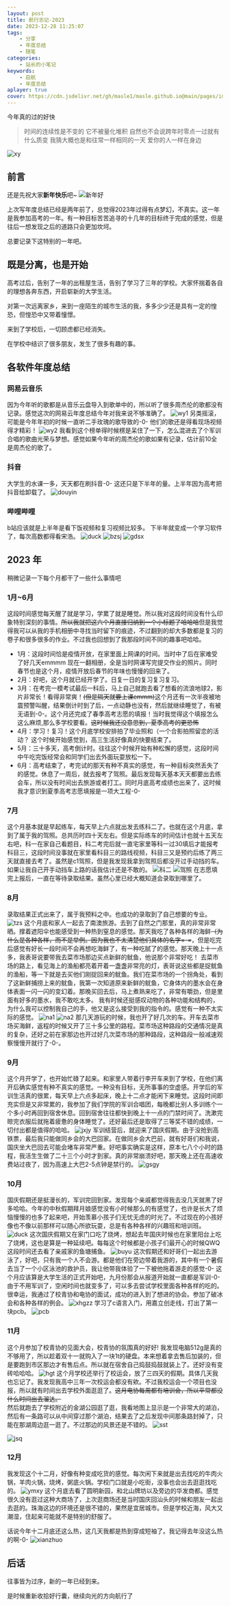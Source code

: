 ```yaml
---
layout: post
title: 航行志记-2023
date: 2023-12-28 11:25:07
tags: 
    - 分享 
    - 年度总结
    - 随笔
categories:
    - 站长的小笔记
keywords:
    - 启航
    - 年度总结
aplayer: true
cover: https://cdn.jsdelivr.net/gh/masle1/masle.github.io@main/pages/img/voyage-2023/zg.jpg
---
```


今年真的过的好快

> 时间的连续性是不变的 它不被量化堆积 自然也不会说跨年时零点一过就有什么质变 我猜大概也是和往常一样相同的一天 爱你的人一样在身边

<!-- more -->
![xy](https://cdn.jsdelivr.net/gh/masle1/masle.github.io@main/pages/img/voyage-2023/hsy.jpg)

<meting-js
 id="1975741303"
 server="netease"
 type="song"
 theme="#C20C0C">
</meting-js>

> 

## 前言
还是先祝大家**新年快乐**吧~
![新年好](https://cdn.jsdelivr.net/gh/masle1/masle.github.io@main/pages/img/happy-new-year.gif)

上次写年度总结已经是两年前了，总觉得2023年过得有点梦幻，不真实。这一年是我参加高考的一年。有一种目标苦苦追寻的十几年的目标终于完成的感觉，但是往后一想发现之后的道路只会更加坎坷。

总要记录下这特别的一年吧。

## 既是分离，也是开始
高考过后，告别了一年的出租屋生活，告别了学习了三年的学校。大家怀揣着各自的理想各奔东西，开启崭新的大学生活。

对第一次远离家乡，来到一座陌生的城市生活的我，多多少少还是具有一定的惶恐，但惶恐中又带着憧憬。

来到了学校后，一切顾虑都已经消失。

在学校中结识了很多朋友，发生了很多有趣的事。

## 各软件年度总结

### 网易云音乐
因为今年听的歌都是从音乐云盘导入到歌单中的，所以听了很多周杰伦的歌都没有记录。感觉这次的网易云年度总结今年对我来说不够准确了。
![wy1](https://cdn.jsdelivr.net/gh/masle1/masle.github.io@main/pages/img/voyage-2023/tgzl.jpg)
另类摇滚，可能是今年年初的时候一直听二手玫瑰的歌导致的-0-  他们的歌还是得看现场视频得才精彩！
![wy2](https://cdn.jsdelivr.net/gh/masle1/masle.github.io@main/pages/img/voyage-2023/tgph.jpg)
我看到这个榜单得时候楞是呆住了一下，怎么混进去了个军训合唱的歌曲光荣与梦想。感觉如果今年听的周杰伦的歌如果有记录，估计前10全是周杰伦的歌了。

### 抖音

大学生的水课一多，天天都在刷抖音-0- 这还只是下半年的量。上半年因为高考把抖音给卸载了。
![douyin](https://cdn.jsdelivr.net/gh/masle1/masle.github.io@main/pages/img/voyage-2023/douyin.jpg)

### 哔哩哔哩

b站应该就是上半年是看下饭视频和复习视频比较多。 下半年就变成一个学习软件了，每次高数都得看宋浩。
![duck](https://masle.gitee.io/maslebloglib/picture/biaoqing/fw.jpg)
![bzsj](https://cdn.jsdelivr.net/gh/masle1/masle.github.io@main/pages/img/voyage-2023/bzsj.jpg)
![gdsx](https://cdn.jsdelivr.net/gh/masle1/masle.github.io@main/pages/img/voyage-2023/gdsx.jpg)

## 2023 年

稍微记录一下每个月都干了一些什么事情吧

<meting-js
 id="1330348068"
 server="netease"
 type="song"
 theme="#C20C0C">
</meting-js>

### 1月~6月
这段时间感觉每天醒了就是学习，学累了就是睡觉。所以我对这段时间没有什么印象特别深刻的事情。~~所以我就把这六个月直接归纳到一个小标题了哈哈哈~~但是我觉得我可以从我的手机相册中寻找当时留下的痕迹，不过翻到的却大多数都是复习的卷子和很多很多的作业。不过我也回想到了我那段时间不同的趣事吧哈哈。
- 1月：这段时间恰是疫情开放，在家里面上网课的时间。当时中了后在家难受了好几天emmmm 现在一翻相册，全是当时网课写完提交作业的照片。同时春节也是这个月，疫情开放后春节的年味也慢慢的回来了。
- 2月：好吧，这个月就已经开学了。日复一日的复习复习复习。
- 3月：在考完一模考试最后一科后，马上自己就跑去看了想看的流浪地球2，影片非常长！看得非常爽！~~(但是隔天就要上课emmm)~~这个月还有一次半夜被地震预警叫醒，结果倒计时到了后，一点动静也没有，然后就继续睡觉了，有被无语到-0-。这个月还完成了春季高考志愿的填报！当时我觉得这个填报怎么这么麻烦,那么多学校要看。~~这时候我还没意思到，夏季高考的更恐怖~~
- 4月：学习！复习！这个月底学校安排拍了毕业照和（一个合影拍照留恋的活动？ 这个时候开始感觉到，高三生活好像真的快要结束了。
- 5月：三十多天，高考倒计时。往往这个时候开始有种松懈的感觉，这段时间中午吃完饭经常会和同学们出去外面玩耍放松一下。
- 6月：高考结束了，考完试的那天有种不真实的感觉，有一种目标突然丢失了的感觉。休息了一周后，就去报考了驾照。最后发现每天基本天天都要出去练会车，所以没有时间出去旅游或者打工。同时月底高考成绩也出来了，这时候我才意识到夏季高考志愿填报是一项大工程-0-
### 7月
这个月基本就是早起练车，每天早上六点就出发去练科二了。也就在这个月底，拿到了属于我的驾照。总共历时四十天左右。但是实际练车的时间估计也就十五天左右吧，科一在家自己看题目，科二考完后就一直宅家里等科一过30填后才能报考科目三，这段时间没事就在家里看科目三的路线视频，科目三又是预约后练了两三天就直接去考了。虽然是c1驾照，但是我发现我拿到驾照后都没开过手动挡的车。如果让我自己开手动挡车上路的话我估计还是不敢的。
![科二](https://cdn.jsdelivr.net/gh/masle1/masle.github.io@main/pages/img/voyage-2023/jkke.jpg)
![驾照](https://cdn.jsdelivr.net/gh/masle1/masle.github.io@main/pages/img/voyage-2023/jiazhao.jpg)
在志愿填完上报后，一直在等待录取结果。虽然心里已经大概知道会录取到哪里了。
### 8月
录取结果正式出来了，属于我预料之中。也成功的录取到了自己想要的专业。
![tzs](https://cdn.jsdelivr.net/gh/masle1/masle.github.io@main/pages/img/dxtzs.jpg)
这个月底和家人一起去了南澳旅游。去到了自然之门那里，真的非常非常晒。撑着遮阳伞也能感受到一种热到窒息的感觉。那天我吃了各种各样的海鲜~~（为什么是各种各样，而不是举例。因为我也不太清楚他们具体的名字=-=~~，但是吃完后感觉有好长一段时间不会再想吃海鲜了，有一种吃腻了的感觉。那天晚上十一点多，我表哥说要带我去菜市场那边买点新鲜的鱿鱼，他说那个非常好吃！
去菜市场的路上，看见海上的渔船都亮着开着一盏盏非常亮的灯，表哥说这些都是捉鱿鱼的渔船，等一下就是去买他们刚捉回来的鱿鱼。我们在菜市场的一个拐角处，看到了这新鲜捕捞上来的鱿鱼，我第一次知道原来新鲜的鱿鱼，它身体内的墨水会在身体表面一闪一闪的变幻着。那晚买回去后，马上煮熟来吃了，非常有嚼劲，但是里面有好多的墨水，我不敢吃太多。
我有时候还挺感叹动物的各种功能和结构的，为什么我可以控制我自己的手，他又是这么接受到我的指令的。感觉有一种不太实际的感觉。
![na1](https://cdn.jsdelivr.net/gh/masle1/masle.github.io@main/pages/img/voyage-2023/nanao1.jpg)
![na2](https://cdn.jsdelivr.net/gh/masle1/masle.github.io@main/pages/img/voyage-2023/nanao2.jpg)
那几天游玩的时候，我也开了好几次的车。开车去菜市场买海鲜，返程的时候又开了三十多公里的路程。菜市场这种路段的交通情况是真的复杂，还好之前在家那边也开过好几次菜市场的那种路段，这种路段一般减速观察慢慢开就行了-0-。
### 9月
这个月开学了，也开始忙碌了起来。和家里人带着行李开车来到了学校，在他们离开后确实感觉有种不真实的感觉。一种没有目标，无所事事的空虚感。开学后的军训生活真的很累，每天早上六点多起床，晚上十二点才能闲下来睡觉。这段时间即充实但是又非常累的，我参加了我们学院的军训合唱团，每晚都比别人多训练个一个多小时再回到宿舍休息。回到宿舍往往都快到晚上十一点的门禁时间了。洗漱完晾完衣服后就拖着疲惫的身体睡觉了。还好最后还是取得了三等奖不错的成绩，一切付出都是值得的哈哈。
![jxjy](https://cdn.jsdelivr.net/gh/masle1/masle.github.io@main/pages/img/voyage-2023/jxjy.jpg)
军训结营后，就迎来了国庆假期。由于没抢到高铁票，最后我只能做同乡会的大巴回家。在做同乡会大巴前，就有好哥们和我说，国庆坐大巴回去可能会堵车非常严重。好吧事实确实是这样，原本七八个小时的路程，我活生生做了二十三个小时才到家。真的非常崩溃好吧，那天晚上还在高速收费站过夜了，因为高速上大巴2-5点钟是禁行的。
![gsgy](https://cdn.jsdelivr.net/gh/masle1/masle.github.io@main/pages/img/voyage-2023/gsgy.jpg)

### 10月
国庆假期还是挺漫长的，军训完回到家。发现每个亲戚都觉得我去没几天就黑了好多哈哈。今年的中秋假期拜月娘感觉没有小时候那么的有感觉了，也许是长大了烦恼慢慢的也多了起来吧，开始羡慕小孩子们无忧无虑的时光了。不过现在的小孩好像也不像以前那样可以随心所欲玩耍，总是有各种各样的兴趣班和培训班。
![duck](https://masle.gitee.io/maslebloglib/picture/biaoqing/duck.gif)
这次国庆假期又在家门口吃了烧烤，想起去年国庆时候也在家里阳台上吃了烧烤，这也是算是一种延续吧。每每这个时候都是小孩子们最开心的时候QWQ 这段时间还去看了亲戚家的鱼塘捕鱼。
![buyu](https://cdn.jsdelivr.net/gh/masle1/masle.github.io@main/pages/img/voyage-2023/buyu.jpg)
这次假期还和好哥们一起出去游泳了，好吧，只有我一个人不会游。都是他们在旁边带着我游的，其中有一个暑假去当了一个小区泳池的救护员，我让他带我体验了一下被他拖着游走的感觉-0-
这个月应该算是大学生活的正式开始吧，九月份那会从报道开始就一直都是军训-0- 由于不用军训了，空闲时间也就变多了，可以多去尝试学校里面各种各样的吃的。
很幸运，我通过了校青协和电协的面试，成功的进入到了想进的协会。参加了破冰会和各种各样的例会。
![xhgzz](https://cdn.jsdelivr.net/gh/masle1/masle.github.io@main/pages/img/voyage-2023/xiehui.jpg)
学习了c语言入门，用嘉立创走线，打出了第一块pcb。
![pcb](https://cdn.jsdelivr.net/gh/masle1/masle.github.io@main/pages/img/voyage-2023/pcb.jpg)

### 11月
这个月参加了校青协的见面大会，校青协的氛围真的好好! 
我发现电脑512g是真的不够用了，所以趁着双十一就购入了一块1t的硬盘。本来想着拿去售后加装的，但是要跑到市区那边才有售后点。所以就在宿舍自己捣鼓捣鼓就装上了。还好没有变砖哈哈哈。
![hgt](https://cdn.jsdelivr.net/gh/masle1/masle.github.io@main/pages/img/voyage-2023/hgt.jpg)
这个月学校还举行了校运会，放了三四天的假期。具体几天我也忘记了。我发现我高中三年一次校运会都没有欸。不过我校运会一个项目也没报，所以就有时间出去学校外面逛逛了。~~这月电协每周都有培训会，所以平常都没什么时间出去溜达。~~  
然后就跑去了学校附近的金湖公园逛了逛，我看地图上显示是一个非常大的湖泊，然后有一条路可以从中间穿过那个湖泊，结果去了之后发现中间那条路封掉了，只能在那湖周边逛一逛了。不过那边的风景还是不错的。
![sst](https://cdn.jsdelivr.net/gh/masle1/masle.github.io@main/pages/img/voyage-2023/sst.jpg)
<!-- ![zg](https://cdn.jsdelivr.net/gh/masle1/masle.github.io@main/pages/img/voyage-2023/zg.jpg) -->
![jsq](https://cdn.jsdelivr.net/gh/masle1/masle.github.io@main/pages/img/voyage-2023/jsq.jpg)

### 12月
我发现这个十二月，好像有种变成吃货的感觉。每次闲下来就是出去找吃的牛肉火锅，羊肉火锅，烧烤，粥底火锅。学校门口就是小吃街，没事也会出去逛逛找吃的。
![ymxy](https://cdn.jsdelivr.net/gh/masle1/masle.github.io@main/pages/img/voyage-2023/ymxy.jpg)
这个月底去看了圆明新园，和北山牌坊以及旁边的华发商都。感觉很久没有逛过这种大商场了，上次逛商场还是当时国庆回汕头的时候和朋友一起出去逛的。珠海这边的环境还是很不错的，果然是宜居城市。但是学校近海，风大又潮湿，住起来可能就不是特别的舒服了。

话说今年十二月底还这么热，这几天我都是热到穿成短袖了。我记得去年没这么热的啊-0-
![xianzhuo](https://masle.gitee.io/maslebloglib/picture/biaoqing/xianzhuo.jpg)


## 后话
往事皆为过序，新的一年已经到来。

是时候重新收拾好行囊，继续向光的方向航行了